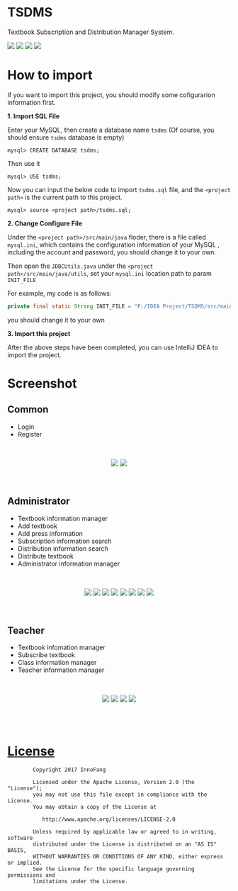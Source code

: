 # TSDMS

Textbook Subscription and Distribution Manager System.

![](https://img.shields.io/badge/IDE-Intellij%20IDEA-D5DBDB.svg)
![](https://img.shields.io/badge/Database-MySQL-82E0AA.svg)
![](https://img.shields.io/badge/language-Java-F4D03F.svg)
![](https://img.shields.io/badge/GUI-JavaFx-F1C40F.svg)

# How to import

If you want to import this project, you should modify some cofigurarion information first.

**1. Import SQL File**

Enter your MySQL, then create a database name `tsdms` (Of course, you should ensure `tsdms` database is empty)

```mysql
mysql> CREATE DATABASE tsdms;
```

Then use it
```mysql
mysql> USE tsdms;
```

Now you can input the below code to import `tsdms.sql` file, and the `<project path>` is the current path to this project.
```mysql
mysql> source <project path>/tsdms.sql;
```

**2. Change Configure File**

Under the `<project path>/src/main/java` floder, there is a file called `mysql.ini`, which contains the configuration information of your MySQL , including the account and password, you should change it to your own.

Then open the `JDBCUtils.java` under the `<project path>/src/main/java/utils`, set your `mysql.ini` location path to param `INIT_FILE`

For example, my code is as follows:

```java
private final static String INIT_FILE = "F:/IDEA Project/TSDMS/src/main/java/mysql.ini";
```

you should change it to your own


**3. Import this project**

After the above steps have been completed, you can use IntelliJ IDEA to import the project.



# Screenshot

## Common

 + Login
 + Register

<br />
<br />
<div align="center" >
	<img src="./screenshot/login.jpg" />
	<img src="./screenshot/register.jpg" />
</div>
<br />
<br />

## Administrator

 + Textbook information manager
 + Add textbook
 + Add press information
 + Subscription information search
 + Distribution information search
 + Distribute textbook
 + Administrator information manager

<br />
<br />
<div align="center">
	<img src="./screenshot/admin_textbook.jpg" />
	<img src="./screenshot/addtextbook.jpg"  />
	<img src="./screenshot/press.jpg"  />
	<img src="./screenshot/subscriptionInfoSearch.jpg"  />
	<img src="./screenshot/distributionInfoSearch.jpg"  />
	<img src="./screenshot/distributeTextbook.jpg"  />
	<img src="./screenshot/confirmToDistribute.jpg"  />
	<img src="./screenshot/AdminInfo.jpg" />
</div> 

<br />
<br />

## Teacher

 + Textbook infomation manager
 + Subscribe textbook
 + Class information manager
 + Teacher information manager

<br />
<br />
<div align="center">
	<img src="./screenshot/teaTextbookSearch.jpg" />
	<img src="./screenshot/textbookSubscription.jpg" />
	<img src="./screenshot/classInfoManager.jpg"  />
	<img src="./screenshot/teacherInfo.jpg"  />
</div> 

<br />
<br />
<br />

# [License](https://github.com/InnoFang/TSDMS/blob/master/LICENSE)



			Copyright 2017 InnoFang

			Licensed under the Apache License, Version 2.0 (the "License");
			you may not use this file except in compliance with the License.
			You may obtain a copy of the License at

			   http://www.apache.org/licenses/LICENSE-2.0

			Unless required by applicable law or agreed to in writing, software
			distributed under the License is distributed on an "AS IS" BASIS,
			WITHOUT WARRANTIES OR CONDITIONS OF ANY KIND, either express or implied.
			See the License for the specific language governing permissions and
			limitations under the License.